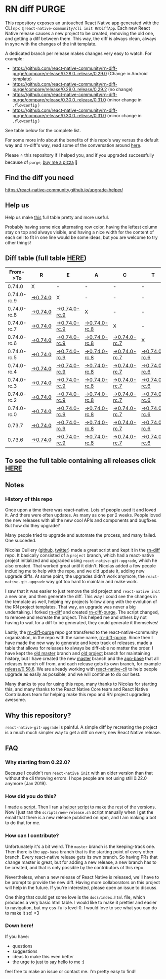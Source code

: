 # RN diff PURGE

This repository exposes an untouched React Native app generated with the CLI
`npx @react-native-community/cli init RnDiffApp`. Each new React Native release causes a new project to be created, removing the old one, and getting a diff between them. This way, the diff is always clean, always in sync with the changes of the init template.

A dedicated branch per release makes changes very easy
to watch. For example:

- https://github.com/react-native-community/rn-diff-purge/compare/release/0.28.0..release/0.29.0
  (Change in Android template)
- https://github.com/react-native-community/rn-diff-purge/compare/release/0.29.0..release/0.29.2
  (no change)
- https://github.com/react-native-community/rn-diff-purge/compare/release/0.30.0..release/0.31.0
  (minor change in `.flowconfig` )
- https://github.com/react-native-community/rn-diff-purge/compare/release/0.30.0..release/0.31.0
  (minor change in `.flowconfig` )

See table below for the complete list.

For some more info about the benefits of this repo's way versus the default way and rn-diff's way, read some of the conversation around [here](https://github.com/react-native-community/discussions-and-proposals/issues/68#issuecomment-452227478).

Please :star: this repository if I helped you, and if you upgraded successfully because of `purge`, [buy me a pizza](https://www.buymeacoffee.com/pvinis) :pizza:

## Find the diff you need

https://react-native-community.github.io/upgrade-helper/

## Help us

Help us make [this](https://react-native-community.github.io/rn-diff-purge) full table pretty and more useful.

Probably having some nice alternating row color, having the leftest column stay on top and always visible, and having a nice width for the content of each cell to fit in one line would be some ideas, but you are welcome to try other things!

## Diff table (full table [HERE](https://react-native-community.github.io/rn-diff-purge/))

| From->To    | R                                                                                                               | E                                                                                                                         | A                                                                                                                         | C                                                                                                                         | T                                                                                                                         |                                                                                                                           | N                                                                                                                         | A                                                                                                                         | T                                                                                                                         | I                                                                                                                    | V                                                                                                          | E |
| ----------- | --------------------------------------------------------------------------------------------------------------- | ------------------------------------------------------------------------------------------------------------------------- | ------------------------------------------------------------------------------------------------------------------------- | ------------------------------------------------------------------------------------------------------------------------- | ------------------------------------------------------------------------------------------------------------------------- | ------------------------------------------------------------------------------------------------------------------------- | ------------------------------------------------------------------------------------------------------------------------- | ------------------------------------------------------------------------------------------------------------------------- | ------------------------------------------------------------------------------------------------------------------------- | -------------------------------------------------------------------------------------------------------------------- | ---------------------------------------------------------------------------------------------------------- | - |
| 0.74.0      | X                                                                                                               | -                                                                                                                         | -                                                                                                                         | -                                                                                                                         | -                                                                                                                         | -                                                                                                                         | -                                                                                                                         | -                                                                                                                         | -                                                                                                                         | -                                                                                                                    | -                                                                                                          | - |
| 0.74.0-rc.9 | [->0.74.0](https://github.com/react-native-community/rn-diff-purge/compare/release/0.74.0-rc.9..release/0.74.0) | X                                                                                                                         | -                                                                                                                         | -                                                                                                                         | -                                                                                                                         | -                                                                                                                         | -                                                                                                                         | -                                                                                                                         | -                                                                                                                         | -                                                                                                                    | -                                                                                                          | - |
| 0.74.0-rc.8 | [->0.74.0](https://github.com/react-native-community/rn-diff-purge/compare/release/0.74.0-rc.8..release/0.74.0) | [->0.74.0-rc.9](https://github.com/react-native-community/rn-diff-purge/compare/release/0.74.0-rc.8..release/0.74.0-rc.9) | X                                                                                                                         | -                                                                                                                         | -                                                                                                                         | -                                                                                                                         | -                                                                                                                         | -                                                                                                                         | -                                                                                                                         | -                                                                                                                    | -                                                                                                          | - |
| 0.74.0-rc.7 | [->0.74.0](https://github.com/react-native-community/rn-diff-purge/compare/release/0.74.0-rc.7..release/0.74.0) | [->0.74.0-rc.9](https://github.com/react-native-community/rn-diff-purge/compare/release/0.74.0-rc.7..release/0.74.0-rc.9) | [->0.74.0-rc.8](https://github.com/react-native-community/rn-diff-purge/compare/release/0.74.0-rc.7..release/0.74.0-rc.8) | X                                                                                                                         | -                                                                                                                         | -                                                                                                                         | -                                                                                                                         | -                                                                                                                         | -                                                                                                                         | -                                                                                                                    | -                                                                                                          | - |
| 0.74.0-rc.6 | [->0.74.0](https://github.com/react-native-community/rn-diff-purge/compare/release/0.74.0-rc.6..release/0.74.0) | [->0.74.0-rc.9](https://github.com/react-native-community/rn-diff-purge/compare/release/0.74.0-rc.6..release/0.74.0-rc.9) | [->0.74.0-rc.8](https://github.com/react-native-community/rn-diff-purge/compare/release/0.74.0-rc.6..release/0.74.0-rc.8) | [->0.74.0-rc.7](https://github.com/react-native-community/rn-diff-purge/compare/release/0.74.0-rc.6..release/0.74.0-rc.7) | X                                                                                                                         | -                                                                                                                         | -                                                                                                                         | -                                                                                                                         | -                                                                                                                         | -                                                                                                                    | -                                                                                                          | - |
| 0.74.0-rc.5 | [->0.74.0](https://github.com/react-native-community/rn-diff-purge/compare/release/0.74.0-rc.5..release/0.74.0) | [->0.74.0-rc.9](https://github.com/react-native-community/rn-diff-purge/compare/release/0.74.0-rc.5..release/0.74.0-rc.9) | [->0.74.0-rc.8](https://github.com/react-native-community/rn-diff-purge/compare/release/0.74.0-rc.5..release/0.74.0-rc.8) | [->0.74.0-rc.7](https://github.com/react-native-community/rn-diff-purge/compare/release/0.74.0-rc.5..release/0.74.0-rc.7) | [->0.74.0-rc.6](https://github.com/react-native-community/rn-diff-purge/compare/release/0.74.0-rc.5..release/0.74.0-rc.6) | X                                                                                                                         | -                                                                                                                         | -                                                                                                                         | -                                                                                                                         | -                                                                                                                    | -                                                                                                          | - |
| 0.74.0-rc.4 | [->0.74.0](https://github.com/react-native-community/rn-diff-purge/compare/release/0.74.0-rc.4..release/0.74.0) | [->0.74.0-rc.9](https://github.com/react-native-community/rn-diff-purge/compare/release/0.74.0-rc.4..release/0.74.0-rc.9) | [->0.74.0-rc.8](https://github.com/react-native-community/rn-diff-purge/compare/release/0.74.0-rc.4..release/0.74.0-rc.8) | [->0.74.0-rc.7](https://github.com/react-native-community/rn-diff-purge/compare/release/0.74.0-rc.4..release/0.74.0-rc.7) | [->0.74.0-rc.6](https://github.com/react-native-community/rn-diff-purge/compare/release/0.74.0-rc.4..release/0.74.0-rc.6) | [->0.74.0-rc.5](https://github.com/react-native-community/rn-diff-purge/compare/release/0.74.0-rc.4..release/0.74.0-rc.5) | X                                                                                                                         | -                                                                                                                         | -                                                                                                                         | -                                                                                                                    | -                                                                                                          | - |
| 0.74.0-rc.3 | [->0.74.0](https://github.com/react-native-community/rn-diff-purge/compare/release/0.74.0-rc.3..release/0.74.0) | [->0.74.0-rc.9](https://github.com/react-native-community/rn-diff-purge/compare/release/0.74.0-rc.3..release/0.74.0-rc.9) | [->0.74.0-rc.8](https://github.com/react-native-community/rn-diff-purge/compare/release/0.74.0-rc.3..release/0.74.0-rc.8) | [->0.74.0-rc.7](https://github.com/react-native-community/rn-diff-purge/compare/release/0.74.0-rc.3..release/0.74.0-rc.7) | [->0.74.0-rc.6](https://github.com/react-native-community/rn-diff-purge/compare/release/0.74.0-rc.3..release/0.74.0-rc.6) | [->0.74.0-rc.5](https://github.com/react-native-community/rn-diff-purge/compare/release/0.74.0-rc.3..release/0.74.0-rc.5) | [->0.74.0-rc.4](https://github.com/react-native-community/rn-diff-purge/compare/release/0.74.0-rc.3..release/0.74.0-rc.4) | X                                                                                                                         | -                                                                                                                         | -                                                                                                                    | -                                                                                                          | - |
| 0.74.0-rc.2 | [->0.74.0](https://github.com/react-native-community/rn-diff-purge/compare/release/0.74.0-rc.2..release/0.74.0) | [->0.74.0-rc.9](https://github.com/react-native-community/rn-diff-purge/compare/release/0.74.0-rc.2..release/0.74.0-rc.9) | [->0.74.0-rc.8](https://github.com/react-native-community/rn-diff-purge/compare/release/0.74.0-rc.2..release/0.74.0-rc.8) | [->0.74.0-rc.7](https://github.com/react-native-community/rn-diff-purge/compare/release/0.74.0-rc.2..release/0.74.0-rc.7) | [->0.74.0-rc.6](https://github.com/react-native-community/rn-diff-purge/compare/release/0.74.0-rc.2..release/0.74.0-rc.6) | [->0.74.0-rc.5](https://github.com/react-native-community/rn-diff-purge/compare/release/0.74.0-rc.2..release/0.74.0-rc.5) | [->0.74.0-rc.4](https://github.com/react-native-community/rn-diff-purge/compare/release/0.74.0-rc.2..release/0.74.0-rc.4) | [->0.74.0-rc.3](https://github.com/react-native-community/rn-diff-purge/compare/release/0.74.0-rc.2..release/0.74.0-rc.3) | X                                                                                                                         | -                                                                                                                    | -                                                                                                          | - |
| 0.74.0-rc.0 | [->0.74.0](https://github.com/react-native-community/rn-diff-purge/compare/release/0.74.0-rc.0..release/0.74.0) | [->0.74.0-rc.9](https://github.com/react-native-community/rn-diff-purge/compare/release/0.74.0-rc.0..release/0.74.0-rc.9) | [->0.74.0-rc.8](https://github.com/react-native-community/rn-diff-purge/compare/release/0.74.0-rc.0..release/0.74.0-rc.8) | [->0.74.0-rc.7](https://github.com/react-native-community/rn-diff-purge/compare/release/0.74.0-rc.0..release/0.74.0-rc.7) | [->0.74.0-rc.6](https://github.com/react-native-community/rn-diff-purge/compare/release/0.74.0-rc.0..release/0.74.0-rc.6) | [->0.74.0-rc.5](https://github.com/react-native-community/rn-diff-purge/compare/release/0.74.0-rc.0..release/0.74.0-rc.5) | [->0.74.0-rc.4](https://github.com/react-native-community/rn-diff-purge/compare/release/0.74.0-rc.0..release/0.74.0-rc.4) | [->0.74.0-rc.3](https://github.com/react-native-community/rn-diff-purge/compare/release/0.74.0-rc.0..release/0.74.0-rc.3) | [->0.74.0-rc.2](https://github.com/react-native-community/rn-diff-purge/compare/release/0.74.0-rc.0..release/0.74.0-rc.2) | X                                                                                                                    | -                                                                                                          | - |
| 0.73.7      | [->0.74.0](https://github.com/react-native-community/rn-diff-purge/compare/release/0.73.7..release/0.74.0)      | [->0.74.0-rc.9](https://github.com/react-native-community/rn-diff-purge/compare/release/0.73.7..release/0.74.0-rc.9)      | [->0.74.0-rc.8](https://github.com/react-native-community/rn-diff-purge/compare/release/0.73.7..release/0.74.0-rc.8)      | [->0.74.0-rc.7](https://github.com/react-native-community/rn-diff-purge/compare/release/0.73.7..release/0.74.0-rc.7)      | [->0.74.0-rc.6](https://github.com/react-native-community/rn-diff-purge/compare/release/0.73.7..release/0.74.0-rc.6)      | [->0.74.0-rc.5](https://github.com/react-native-community/rn-diff-purge/compare/release/0.73.7..release/0.74.0-rc.5)      | [->0.74.0-rc.4](https://github.com/react-native-community/rn-diff-purge/compare/release/0.73.7..release/0.74.0-rc.4)      | [->0.74.0-rc.3](https://github.com/react-native-community/rn-diff-purge/compare/release/0.73.7..release/0.74.0-rc.3)      | [->0.74.0-rc.2](https://github.com/react-native-community/rn-diff-purge/compare/release/0.73.7..release/0.74.0-rc.2)      | [->0.74.0-rc.0](https://github.com/react-native-community/rn-diff-purge/compare/release/0.73.7..release/0.74.0-rc.0) | X                                                                                                          | - |
| 0.73.6      | [->0.74.0](https://github.com/react-native-community/rn-diff-purge/compare/release/0.73.6..release/0.74.0)      | [->0.74.0-rc.9](https://github.com/react-native-community/rn-diff-purge/compare/release/0.73.6..release/0.74.0-rc.9)      | [->0.74.0-rc.8](https://github.com/react-native-community/rn-diff-purge/compare/release/0.73.6..release/0.74.0-rc.8)      | [->0.74.0-rc.7](https://github.com/react-native-community/rn-diff-purge/compare/release/0.73.6..release/0.74.0-rc.7)      | [->0.74.0-rc.6](https://github.com/react-native-community/rn-diff-purge/compare/release/0.73.6..release/0.74.0-rc.6)      | [->0.74.0-rc.5](https://github.com/react-native-community/rn-diff-purge/compare/release/0.73.6..release/0.74.0-rc.5)      | [->0.74.0-rc.4](https://github.com/react-native-community/rn-diff-purge/compare/release/0.73.6..release/0.74.0-rc.4)      | [->0.74.0-rc.3](https://github.com/react-native-community/rn-diff-purge/compare/release/0.73.6..release/0.74.0-rc.3)      | [->0.74.0-rc.2](https://github.com/react-native-community/rn-diff-purge/compare/release/0.73.6..release/0.74.0-rc.2)      | [->0.74.0-rc.0](https://github.com/react-native-community/rn-diff-purge/compare/release/0.73.6..release/0.74.0-rc.0) | [->0.73.7](https://github.com/react-native-community/rn-diff-purge/compare/release/0.73.6..release/0.73.7) | X |

## To see the full table containing all releases click [HERE](https://react-native-community.github.io/rn-diff-purge/)

## Notes

### History of this repo

Once upon a time there was react-native. Lots of people used it and loved it. And there were often updates. As many as one per 2 weeks. People loved the new releases with all the new cool APIs and components and bugfixes. But how did they upgrade?

Many people tried to upgrade and automate the process, and many failed. One succeded.

Nicolas Cuillery ([github](https://github.com/ncuillery), [twitter](https://twitter.com/ncuillery)) made a great script and kept it in the [rn-diff](https://github.com/ncuillery/rn-diff) repo. It basically consisted of a `project` branch, which had a react-native project initialized and upgraded using `react-native-git-upgrade`, which he also created. That worked great until it didn't. Nicolas added a few people including me to help with the repo, and we did update it, adding new upgrade diffs. At some point, the upgrades didn't work anymore, the `react-native-git-upgrade` way got too hard to maintain and make work.

I saw that it was easier to just remove the old project and `react-native init` a new one, and then generate the diff. This way I could see the changes in the template as well, helping my projects follow along with the evolution of the RN project templates. That way, an upgrade was never a big undertaking. I forked [rn-diff](https://github.com/ncuillery/rn-diff) and created [rn-diff-purge](https://github.com/react-native-community/rn-diff-purge). The script changed, to remove and recreate the project. This helped me and others by not having to wait for a diff to be generated, they could generate it themselves!

Lastly, the [rn-diff-purge](https://github.com/react-native-community/rn-diff-purge) repo got transfered to the react-native-community organization, in the repo with the same name, [rn-diff-purge](https://github.com/react-native-community/rn-diff-purge). Since then I have made the new way to generate and keep track of releases, made a table that allows for releases to always be diff-able no matter the order. I have kept the [old master](https://github.com/react-native-community/rn-diff-purge/tree/old/master) branch and [old project](https://github.com/react-native-community/rn-diff-purge/tree/old/project) branch for maintaining history, but I have created the new [master](https://github.com/react-native-community/rn-diff-purge/tree/master) branch and the [app-base](https://github.com/react-native-community/rn-diff-purge/tree/app-base) that all releases branch off from, and each release gets its own branch, for example [release/0.58.6](https://github.com/react-native-community/rn-diff-purge/tree/release/0.58.6). We are already working with [react-native-cli](https://github.com/react-native-community/react-native-cli) to help people upgrade as easily as possible, and we will continue to do our best.

Many thanks to you for using this repo, many thanks to Nicolas for starting this, and many thanks to the React Native Core team and React Native Contributors team for helping make this repo and RN project upgrading awesome.

## Why this repository?

`react-native-git-upgrade` is painful. A simple diff by recreating the project is a much much simpler way to get a diff on every new React Native release.

## FAQ

### Why starting from 0.22.0?

Because I couldn't run `react-native init` with an older version than that without the cli throwing errors. I hope people are not using still 0.22.0 anymore (Jan 2019).

### How did you do this?

I made a [script](https://github.com/react-native-community/rn-diff-purge/blob/master/scripts/new-release.sh). Then I ran a [helper script](https://github.com/react-native-community/rn-diff-purge/blob/master/scripts/new-release.sh) to make the rest of the versions.
Now I just ran the `scripts/new-release.sh` script manually when I get the email that there is a new release published on npm, and I am making a bot to do that for me.

### How can I contribute?

Unfortunately it's a bit weird. The `master` branch is the keeping-track one. Then there is the `app-base` branch that is the starting point of every other branch. Every react-native release gets its own branch. So having PRs that change master is great, but for adding a new release, a new branch has to be created, and that is only possible by the contributors of this repo.

Nevertheless, when a new release of React Native is released, we'll have to be prompt to provide
the new diff. Having more collaborators on this project will help in the future. If you're interested, please open an issue to discuss.

One thing that could get some love is the `docs/index.html` file, which produces a very basic html table. I would like to make it prettier and easier to navigation, but my css-fu is level 0. I would love to see what you can do to make it so! <3

### Down here!

If you have:

- questions
- suggestions
- ideas to make this even better
- the urge to just to say hello to me :)

feel free to make an issue or contact me. I'm pretty easy to find!
